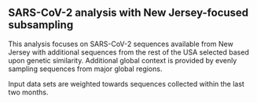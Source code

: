 ## SARS-CoV-2 analysis with New Jersey-focused subsampling
This analysis focuses on SARS-CoV-2 sequences available from New Jersey with additional sequences from 
the rest of the USA selected based upon genetic similarity. Additional global context is provided by evenly sampling sequences from 
major global regions.

Input data sets are weighted towards sequences collected within the last two months.
